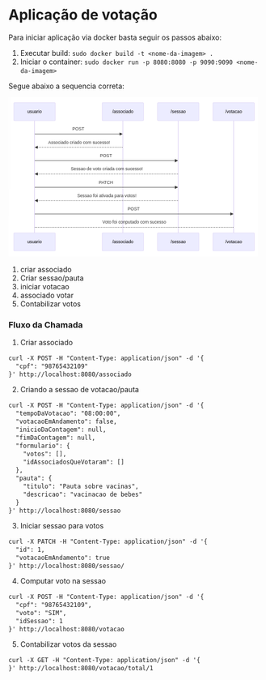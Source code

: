 # Aplicação de votação

Para iniciar aplicação via docker basta seguir os passos abaixo:

1. Executar build: ``sudo docker build -t <nome-da-imagem> .``
2. Iniciar o container: ``sudo docker run -p 8080:8080 -p 9090:9090 <nome-da-imagem>``

Segue abaixo a sequencia correta:

![sequencia](documents/diagrama_sequencia1.png)

1. criar associado
2. Criar sessao/pauta
3. iniciar votacao
4. associado votar
5. Contabilizar votos

### Fluxo da Chamada

1. Criar associado
```shell
curl -X POST -H "Content-Type: application/json" -d '{
  "cpf": "98765432109"
}' http://localhost:8080/associado
```

2. Criando a sessao de votacao/pauta

```shell
curl -X POST -H "Content-Type: application/json" -d '{
  "tempoDaVotacao": "08:00:00",
  "votacaoEmAndamento": false,
  "inicioDaContagem": null,
  "fimDaContagem": null,
  "formulario": {
    "votos": [],
    "idAssociadosQueVotaram": []
  },
  "pauta": {
    "titulo": "Pauta sobre vacinas",
    "descricao": "vacinacao de bebes"
  }
}' http://localhost:8080/sessao
```

3. Iniciar sessao para votos

```shell
curl -X PATCH -H "Content-Type: application/json" -d '{
  "id": 1,
  "votacaoEmAndamento": true
}' http://localhost:8080/sessao/
```

4. Computar voto na sessao

```shell
curl -X POST -H "Content-Type: application/json" -d '{
  "cpf": "98765432109",
  "voto": "SIM",
  "idSessao": 1
}' http://localhost:8080/votacao
```

5. Contabilizar votos da sessao

```shell
curl -X GET -H "Content-Type: application/json" -d '{
}' http://localhost:8080/votacao/total/1
```